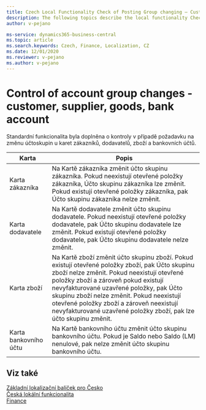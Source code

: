 ```yaml
---
title: Czech Local Functionality Check of Posting Group changing – Customer, Vendor, item, bank account
description: The following topics describe the local functionality Check of Posting Group changing – Customer, Vendor, item, bank account in the Czech version of Business Central.
author: v-pejano

ms-service: dynamics365-business-central
ms.topic: article
ms.search.keywords: Czech, Finance, Localization, CZ
ms.date: 12/01/2020
ms.reviewer: v-pejano
ms.author: v-pejano
---
```


# Control of account group changes - customer, supplier, goods, bank account
Standardní funkcionalita byla doplněna o kontroly v případě požadavku na změnu účtoskupin u karet zákazníků, dodavatelů, zboží a bankovních účtů.

|Karta|Popis|
|-|-|
|Karta zákazníka|Na Kartě zákazníka změnit účto skupinu zákazníka. Pokud neexistují otevřené položky zákazníka, Účto skupinu zákazníka lze změnit. Pokud existují otevřené položky zákazníka, pak Účto skupinu zákazníka nelze  změnit.|
|Karta dodavatele| Na Kartě dodavatele změnit účto skupinu dodavatele. Pokud neexistují otevřené položky dodavatele, pak Účto skupinu dodavatele lze změnit. Pokud existují otevřené položky dodavatele, pak Účto skupinu dodavatele nelze změnit.|
|Karta zboží|Na Kartě zboží změnit účto skupinu zboží. Pokud existují otevřené položky zboží, pak Účto skupinu zboží nelze změnit. Pokud neexistují otevřené položky zboží a zároveň pokud existují nevyfakturované uzavřené položky, pak Účto skupinu zboží nelze změnit. Pokud neexistují otevřené položky zboží a zároveň neexistují nevyfakturované uzavřené položky zboží, pak lze účto skupinu změnit.|
|Karta bankovního účtu|Na Kartě bankovního účtu změnit účto skupinu bankovního účtu. Pokud je Saldo nebo Saldo (LM) nenulové, pak nelze změnit účto skupinu bankovního účtu.|
## Viz také

[Základní lokalizační balíček pro Česko](ui-extensions-core-localization-pack-cz.md)  
[Česká lokální funkcionalita](czech-local-functionality.md)  
[Finance](../../finance.md)  
